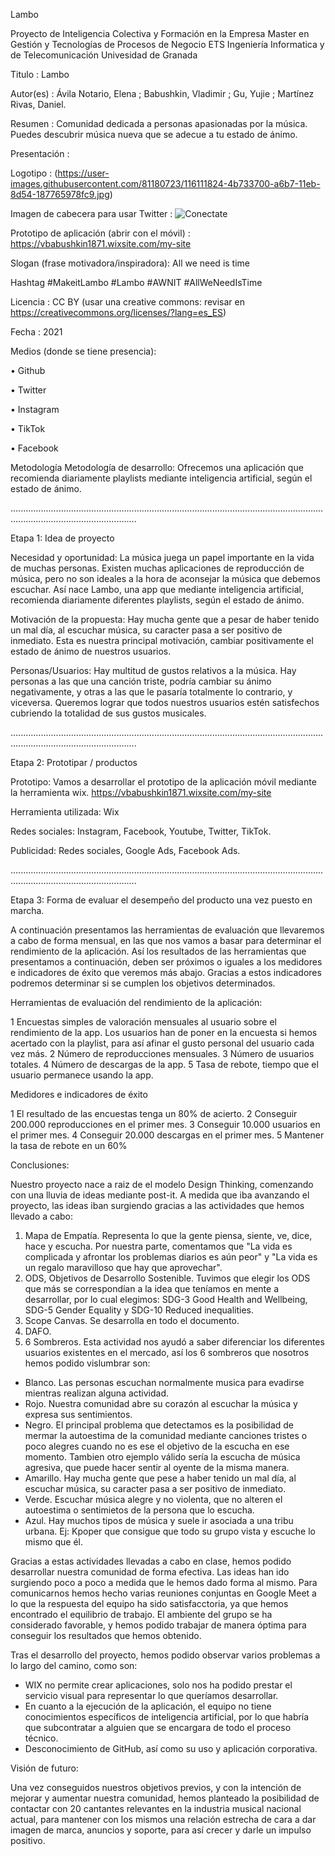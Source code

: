 Lambo  

Proyecto de Inteligencia Colectiva y Formación en la Empresa Master en Gestión y Tecnologías de Procesos de Negocio ETS Ingeniería Informatica y de Telecomunicación Univesidad de Granada

Titulo : Lambo

Autor(es) : Ávila Notario, Elena ; Babushkin, Vladimir ; Gu, Yujie ; Martínez Rivas, Daniel.

Resumen : Comunidad dedicada a personas apasionadas por la música. Puedes descubrir música nueva que se adecue a tu estado de ánimo.

Presentación :



Logotipo : (https://user-images.githubusercontent.com/81180723/116111824-4b733700-a6b7-11eb-8d54-187765978fc9.jpg)

Imagen de cabecera para usar Twitter : ![Conectate](https://user-images.githubusercontent.com/81180550/116287543-d5db9980-a790-11eb-8850-5353362c2c20.jpg)

Prototipo de aplicación (abrir con el móvil) : https://vbabushkin1871.wixsite.com/my-site 

Slogan (frase motivadora/inspiradora): All we need is time

Hashtag #MakeitLambo #Lambo #AWNIT #AllWeNeedIsTime

Licencia : CC BY (usar una creative commons: revisar en https://creativecommons.org/licenses/?lang=es_ES)

Fecha : 2021

Medios (donde se tiene presencia):

•	Github

•	Twitter

•	Instagram

•	TikTok

•	Facebook


Metodología Metodología de desarrollo: Ofrecemos una aplicación que recomienda diariamente playlists mediante inteligencia artificial, según el estado de ánimo.

..............................................................................................................................................................................

Etapa 1: Idea de proyecto

Necesidad y oportunidad: La música juega un papel importante en la vida de muchas personas. Existen muchas aplicaciones de reproducción de música, pero no son ideales a la hora de aconsejar la música que debemos escuchar. Así nace Lambo, una app que mediante inteligencia artificial, recomienda diariamente diferentes playlists, según el estado de ánimo. 

Motivación de la propuesta: Hay mucha gente que a pesar de haber tenido un mal día, al escuchar música, su caracter pasa a ser positivo de inmediato. Esta es nuestra principal motivación, cambiar positivamente el estado de ánimo de nuestros usuarios.

Personas/Usuarios: Hay multitud de gustos relativos a la música. Hay personas a las que una canción triste, podría cambiar su ánimo negativamente, y otras a las que le pasaría totalmente lo contrario, y viceversa. Queremos lograr que todos nuestros usuarios estén satisfechos cubriendo la totalidad de sus gustos musicales.

..............................................................................................................................................................................

Etapa 2: Prototipar / productos 

Prototipo: Vamos a desarrollar el prototipo de la aplicación móvil mediante la herramienta wix. https://vbabushkin1871.wixsite.com/my-site

Herramienta utilizada: Wix

Redes sociales: Instagram, Facebook, Youtube, Twitter, TikTok.

Publicidad: Redes sociales, Google Ads, Facebook Ads.

..............................................................................................................................................................................

Etapa 3: Forma de evaluar el desempeño del producto una vez puesto en marcha.

A continuación presentamos las herramientas de evaluación que llevaremos a cabo de forma mensual, en las que nos vamos a basar para determinar el rendimiento de la aplicación. 
Así los resultados de las herramientas que presentamos a continuación, deben ser próximos o iguales a los medidores e indicadores de éxito que veremos más abajo. Gracias a estos indicadores podremos determinar si se cumplen los objetivos determinados. 


Herramientas de evaluación del rendimiento de la aplicación:

1 Encuestas simples de valoración mensuales al usuario sobre el rendimiento de la app. Los usuarios han de poner en la encuesta si hemos acertado con la playlist, para así afinar el gusto personal del usuario cada vez más.
2 Número de reproducciones mensuales.
3 Número de usuarios totales.
4 Número de descargas de la app.
5 Tasa de rebote, tiempo que el usuario permanece usando la app.


Medidores e indicadores de éxito

1 El resultado de las encuestas tenga un 80% de acierto.
2 Conseguir 200.000 reproducciones en el primer mes.
3 Conseguir 10.000 usuarios en el primer mes.
4 Conseguir 20.000 descargas en el primer mes.
5 Mantener la tasa de rebote en un 60%

Conclusiones:

Nuestro proyecto nace a raiz de el modelo Design Thinking, comenzando con una lluvia de ideas mediante post-it. A medida que iba avanzando el proyecto, las ideas iban surgiendo gracias a las actividades que hemos llevado a cabo:
1. Mapa de Empatía. Representa lo que la gente piensa, siente, ve, dice, hace y escucha. Por nuestra parte, comentamos que "La vida es complicada y afrontar los problemas        diarios es aún peor" y "La vida es un regalo maravilloso que hay que aprovechar".
2. ODS, Objetivos de Desarrollo Sostenible. Tuvimos que elegir los ODS que más se correspondían a la idea que teníamos en mente a desarrollar, por lo cual elegimos: SDG-3        Good Health and Wellbeing, SDG-5 Gender Equality y SDG-10 Reduced inequalities.
3. Scope Canvas. Se desarrolla en todo el documento.
4. DAFO.
5. 6 Sombreros. Esta actividad nos ayudó a saber diferenciar los diferentes usuarios existentes en el mercado, así los 6 sombreros que nosotros hemos podido vislumbrar son:
- Blanco. Las personas escuchan normalmente musica para evadirse mientras realizan alguna actividad.
- Rojo. Nuestra comunidad abre su corazón al escuchar la música y expresa sus sentimientos.
- Negro. El principal problema que detectamos es la posibilidad de mermar la autoestima de la comunidad mediante canciones tristes o poco alegres cuando no es ese el               objetivo de la escucha en ese momento. Tambien otro ejemplo válido sería la escucha de música agresiva, que puede hacer sentir al oyente de la misma manera.
- Amarillo. Hay mucha gente que pese a haber tenido un mal día, al escuchar música, su caracter pasa a ser positivo de inmediato.
- Verde. Escuchar música alegre y no violenta, que no alteren el autoestima o sentimietos de la persona que lo escucha.
- Azul. Hay muchos tipos de música y suele ir asociada a una tribu urbana. Ej: Kpoper que consigue que todo su grupo vista y escuche lo mismo que él.

Gracias a estas actividades llevadas a cabo en clase, hemos podido desarrollar nuestra comunidad de forma efectiva. Las ideas han ido surgiendo poco a poco a medida que le hemos dado forma al mismo. Para comunicarnos hemos hecho varias reuniones conjuntas en Google Meet a lo que la respuesta del equipo ha sido satisfacctoria, ya que hemos encontrado el equilibrio de trabajo. El ambiente del grupo se ha considerado favorable, y hemos podido trabajar de manera óptima para conseguir los resultados que hemos obtenido.

Tras el desarrollo del proyecto, hemos podido observar varios problemas a lo largo del camino, como son:

 * WIX no permite crear aplicaciones, solo nos ha podido prestar el servicio visual para representar lo que queríamos desarrollar.
 * En cuanto a la ejecución de la aplicación, el equipo no tiene conocimientos específicos de inteligencia artificial, por lo que habría que subcontratar a alguien que se          encargara de todo el proceso técnico.
 * Desconocimiento de GitHub, así como su uso y aplicación corporativa.


Visión de futuro: 

Una vez conseguidos nuestros objetivos previos, y con la intención de mejorar y aumentar nuestra comunidad, hemos planteado la posibilidad de contactar con 20 cantantes relevantes en la industria musical nacional actual, para mantener con los mismos una relación estrecha de cara a dar imagen de marca, anuncios y soporte, para así crecer y darle un impulso positivo.
